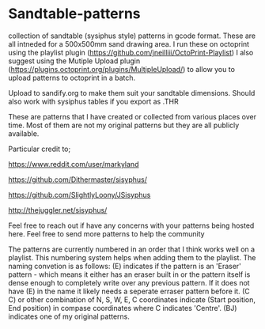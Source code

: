 # Sandtable-patterns
collection of sandtable (sysiphus style) patterns in gcode format.
These are all intneded for a 500x500mm sand drawing area. I run these on octoprint using the playlist plugin (https://github.com/jneilliii/OctoPrint-Playlist)
I also suggest using the Mutiple Upload plugin (https://plugins.octoprint.org/plugins/MultipleUpload/) to allow you to upload patterns to octoprint in a batch. 

Upload to sandify.org to make them suit your sandtable dimensions. Should also work with sysiphus tables if you export as .THR

These are patterns that I have created or collected from various places over time. Most of them are not my original patterns but they are all publicly available.  

Particular credit to;

https://www.reddit.com/user/markyland

https://github.com/Dithermaster/sisyphus/

https://github.com/SlightlyLoony/JSisyphus

http://thejuggler.net/sisyphus/


Feel free to reach out if have any concerns with your patterns being hosted here. 
Feel free to send more patterns to help the community

The patterns are currently numbered in an order that I think works well on a playlist. This numbering system helps when adding them to the playlist.
The naming convetion is as follows:
(E) indicates if the pattern is an 'Eraser' pattern - which means it either has an eraser built in or the pattern itself is dense enough to completely write over any previous pattern. If it does not have (E) in the name it likely needs a seperate erraser pattern before it. 
(C C) or other combination of N, S, W, E, C coordinates indicate (Start position, End position) in compase coordinates where C indicates 'Centre'. 
(BJ) indicates one of my original patterns. 
